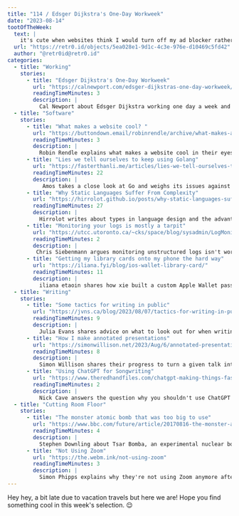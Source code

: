 ```yaml
---
title: "114 / Edsger Dijkstra's One-Day Workweek"
date: "2023-08-14"
tootOfTheWeek:
  text: |
    it's cute when websites think I would turn off my ad blocker rather than just leaving the page
  url: "https://retr0.id/objects/5ea028e1-9d1c-4c3e-976e-d10469c5fd42"
  author: "@retr0id@retr0.id"
categories:
  - title: "Working"
    stories:
      - title: "Edsger Dijkstra's One-Day Workweek"
        url: "https://calnewport.com/edsger-dijkstras-one-day-workweek/"
        readingTimeMinutes: 3
        description: |
          Cal Newport about Edsger Dijkstra working one day a week and why busyness can prevent productivity. 
  - title: "Software"
    stories:
      - title: "What makes a website cool? "
        url: "https://buttondown.email/robinrendle/archive/what-makes-a-website-cool/"
        readingTimeMinutes: 3
        description: |
          Robin Rendle explains what makes a website cool in their eyes. _Thanks, Jan!_
      - title: "Lies we tell ourselves to keep using Golang"
        url: "https://fasterthanli.me/articles/lies-we-tell-ourselves-to-keep-using-golang"
        readingTimeMinutes: 22
        description: |
           Amos takes a close look at Go and weighs its issues against its strengths. 
      - title: "Why Static Languages Suffer From Complexity"
        url: "https://hirrolot.github.io/posts/why-static-languages-suffer-from-complexity"
        readingTimeMinutes: 27
        description: |
          Hirrolot writes about types in language design and the advantages and disadvantages of dynamic vs. static languages.
      - title: "Monitoring your logs is mostly a tarpit"
        url: "https://utcc.utoronto.ca/~cks/space/blog/sysadmin/LogMonitoringTarpit"
        readingTimeMinutes: 2
        description: |
         Chris Siebenmann argues monitoring unstructured logs isn't worth it.
      - title: "Getting my library cards onto my phone the hard way"
        url: "https://iliana.fyi/blog/ios-wallet-library-card/"
        readingTimeMinutes: 11
        description: |
          iliana etaoin shares how xie built a custom Apple Wallet pass for xer library card.
  - title: "Writing"
    stories:
      - title: "Some tactics for writing in public"
        url: "https://jvns.ca/blog/2023/08/07/tactics-for-writing-in-public/"
        readingTimeMinutes: 9
        description: |
          Julia Evans shares advice on what to look out for when writing in public.
      - title: "How I make annotated presentations"
        url: "https://simonwillison.net/2023/Aug/6/annotated-presentations/"
        readingTimeMinutes: 8
        description: |
          Simon Willison shares their progress to turn a given talk into a blog post.
      - title: "Using ChatGPT for Songwriting"
        url: "https://www.theredhandfiles.com/chatgpt-making-things-faster-and-easier/"
        readingTimeMinutes: 2
        description: |
          Nick Cave answers the question why you shouldn't use ChatGPT for songwriting even if it's so much ’faster and easier‘. _Thanks, Jan!_
  - title: "Cutting Room Floor"
    stories:
      - title: "The monster atomic bomb that was too big to use"
        url: "https://www.bbc.com/future/article/20170816-the-monster-atomic-bomb-that-was-too-big-to-use"
        readingTimeMinutes: 4
        description: |
          Stephen Downling about Tsar Bomba, an experimental nuclear bomb that was too powerful to test.
      - title: "Not Using Zoom"
        url: "https://the.webm.ink/not-using-zoom"
        readingTimeMinutes: 3
        description: |
          Simon Phipps explains why they're not using Zoom anymore after the latest Terms of Service update.
---
```


Hey hey, a bit late due to vacation travels but here we are! 
Hope you find something cool in this week's selection. 😌
